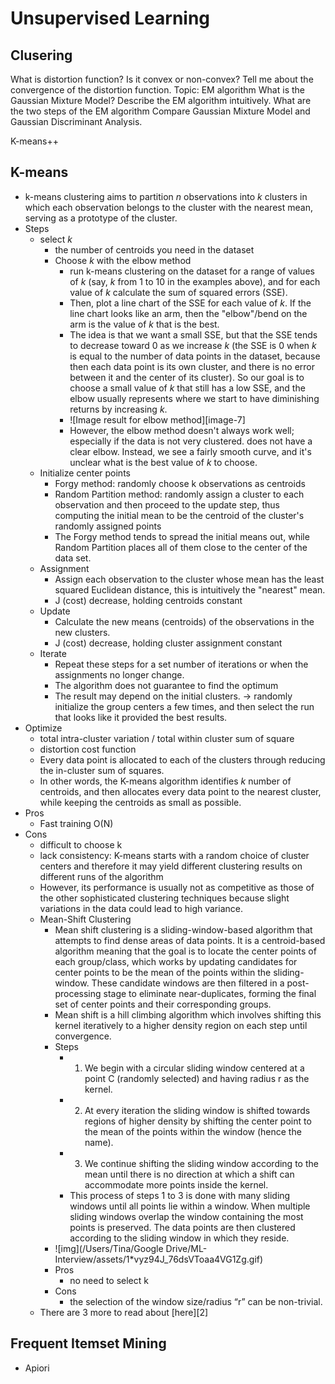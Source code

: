 # Unsupervised Learning

## Clusering

What is distortion function? Is it convex or non-convex?
Tell me about the convergence of the distortion function.
Topic: EM algorithm
What is the Gaussian Mixture Model?
Describe the EM algorithm intuitively.
What are the two steps of the EM algorithm
Compare Gaussian Mixture Model and Gaussian Discriminant Analysis.

K-means++

## K-means

- k-means clustering aims to partition $n$ observations into $k$ clusters in which each observation belongs to the cluster with the nearest mean, serving as a prototype of the cluster. 
- Steps
	- select $k$
		-  the number of centroids you need in the dataset
		- Choose $k$ with the elbow method
			- run k-means clustering on the dataset for a range of values of *k* (say, *k* from 1 to 10 in the examples above), and for each value of *k* calculate the sum of squared errors (SSE). 
			- Then, plot a line chart of the SSE for each value of *k*. If the line chart looks like an arm, then the "elbow"/bend on the arm is the value of *k* that is the best.
			- The idea is that we want a small SSE, but that the SSE tends to decrease toward 0 as we increase *k* (the SSE is 0 when *k* is equal to the number of data points in the dataset, because then each data point is its own cluster, and there is no error between it and the center of its cluster). So our goal is to choose a small value of *k* that still has a low SSE, and the elbow usually represents where we start to have diminishing returns by increasing *k*.
			- ![Image result for elbow method][image-7]
			- However, the elbow method doesn't always work well; especially if the data is not very clustered. does not have a clear elbow. Instead, we see a fairly smooth curve, and it's unclear what is the best value of *k* to choose. 
	- Initialize center points
		- Forgy method: randomly choose k observations as centroids
		- Random Partition method: randomly assign a cluster to each observation and then proceed to the update step, thus computing the initial mean to be the centroid of the cluster's randomly assigned points
		- The Forgy method tends to spread the initial means out, while Random Partition places all of them close to the center of the data set. 
	- Assignment 
		- Assign each observation to the cluster whose mean has the least squared Euclidean distance, this is intuitively the "nearest" mean.
		- J (cost) decrease, holding centroids constant
	- Update 
		- Calculate the new means (centroids) of the observations in the new clusters.
		- J (cost) decrease, holding cluster assignment constant
	- Iterate
		- Repeat these steps for a set number of iterations or when the assignments no longer change. 
		- The algorithm does not guarantee to find the optimum
		- The result may depend on the initial clusters. -\> randomly initialize the group centers a few times, and then select the run that looks like it provided the best results.
- Optimize
	- total intra-cluster variation / total within cluster sum of square
	- distortion cost function
	- Every data point is allocated to each of the clusters through reducing the in-cluster sum of squares.
	- In other words, the K-means algorithm identifies *k* number of centroids, and then allocates every data point to the nearest cluster, while keeping the centroids as small as possible.
- Pros
	- Fast training O(N)
- Cons
	- difficult to choose k
	- lack consistency: K-means starts with a random choice of cluster centers and therefore it may yield different clustering results on different runs of the algorithm
	- However, its performance is usually not as competitive as those of the other sophisticated clustering techniques because slight variations in the data could lead to high variance.
	- Mean-Shift Clustering
		- Mean shift clustering is a sliding-window-based algorithm that attempts to find dense areas of data points. It is a centroid-based algorithm meaning that the goal is to locate the center points of each group/class, which works by updating candidates for center points to be the mean of the points within the sliding-window. These candidate windows are then filtered in a post-processing stage to eliminate near-duplicates, forming the final set of center points and their corresponding groups. 
		- Mean shift is a hill climbing algorithm which involves shifting this kernel iteratively to a higher density region on each step until convergence.
		- Steps
			- 1. We begin with a circular sliding window centered at a point C (randomly selected) and having radius r as the kernel.
			- 2. At every iteration the sliding window is shifted towards regions of higher density by shifting the center point to the mean of the points within the window (hence the name).
			- 3. We continue shifting the sliding window according to the mean until there is no direction at which a shift can accommodate more points inside the kernel.
			- This process of steps 1 to 3 is done with many sliding windows until all points lie within a window. When multiple sliding windows overlap the window containing the most points is preserved. The data points are then clustered according to the sliding window in which they reside.
		- ![img](/Users/Tina/Google Drive/ML-Interview/assets/1\*vyz94J\_76dsVToaa4VG1Zg.gif)
		- Pros
			- no need to select k
		- Cons
			- the selection of the window size/radius “r” can be non-trivial.
	- There are 3 more to read about [here][2]

## Frequent Itemset Mining	
- Apiori